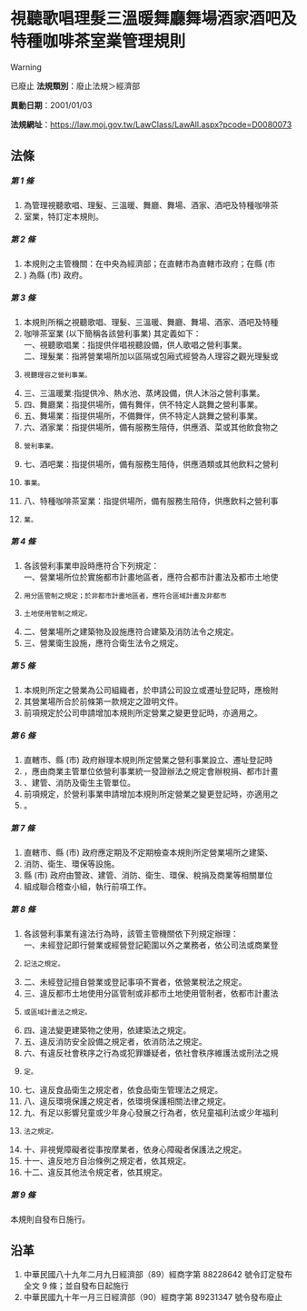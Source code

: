 # 視聽歌唱理髮三溫暖舞廳舞場酒家酒吧及特種咖啡茶室業管理規則


> [!WARNING]
> 已廢止
**法規類別**：廢止法規＞經濟部

**異動日期**：2001/01/03  

**法規網址**：https://law.moj.gov.tw/LawClass/LawAll.aspx?pcode=D0080073



## 法條
##### 第 1 條
1. 為管理視聽歌唱、理髮、三溫暖、舞廳、舞場、酒家、酒吧及特種咖啡茶
1. 室業，特訂定本規則。

##### 第 2 條
1. 本規則之主管機關：在中央為經濟部；在直轄市為直轄市政府；在縣 (市
1. ) 為縣 (市) 政府。

##### 第 3 條
1. 本規則所稱之視聽歌唱、理髮、三溫暖、舞廳、舞場、酒家、酒吧及特種
1. 咖啡茶室業 (以下簡稱各該營利事業) 其定義如下：  
一、視聽歌唱業：指提供伴唱視聽設備，供人歌唱之營利事業。  
二、理髮業：指將營業場所加以區隔或包廂式經營為人理容之觀光理髮或
1.     視聽理容之營利事業。
1. 三、三溫暖業:指提供冷、熱水池、蒸烤設備，供人沐浴之營利事業。
1. 四、舞廳業：指提供場所，備有舞伴，供不特定人跳舞之營利事業。
1. 五、舞場業：指提供場所，不備舞伴，供不特定人跳舞之營利事業。
1. 六、酒家業：指提供場所，備有服務生陪侍，供應酒、菜或其他飲食物之
1.     營利事業。
1. 七、酒吧業：指提供場所，備有服務生陪侍，供應酒類或其他飲料之營利
1.     事業。
1. 八、特種咖啡茶室業：指提供場所，備有服務生陪侍，供應飲料之營利事
1.     業。

##### 第 4 條
1. 各該營利事業申設時應符合下列規定：  
一、營業場所位於實施都市計畫地區者，應符合都市計畫法及都市土地使
1.     用分區管制之規定；於非都市計畫地區者，應符合區域計畫及非都市
1.     土地使用管制之規定。
1. 二、營業場所之建築物及設施應符合建築及消防法令之規定。
1. 三、營業衛生設施，應符合衛生法令之規定。

##### 第 5 條
1. 本規則所定之營業為公司組織者，於申請公司設立或遷址登記時，應檢附
1. 其營業場所合於前條第一款規定之證明文件。
1. 前項規定於公司申請增加本規則所定營業之變更登記時，亦適用之。

##### 第 6 條
1. 直轄市、縣 (市) 政府辦理本規則所定營業之營利事業設立、遷址登記時
1. ，應由商業主管單位依營利事業統一發證辦法之規定會辦稅捐、都市計畫
1. 、建管、消防及衛生主管單位。
1. 前項規定，於營利事業申請增加本規則所定營業之變更登記時，亦適用之
1. 。

##### 第 7 條
1. 直轄市、縣 (市) 政府應定期及不定期檢查本規則所定營業場所之建築、
1. 消防、衛生、環保等設施。
1. 縣 (市) 政府由警政、建管、消防、衛生、環保、稅捐及商業等相關單位
1. 組成聯合稽查小組，執行前項工作。

##### 第 8 條
1. 各該營利事業有違法行為時，該管主管機關依下列規定辦理：  
一、未經登記即行營業或經營登記範圍以外之業務者，依公司法或商業登
1.     記法之規定。
1. 二、未經登記擅自營業或登記事項不實者，依營業稅法之規定。
1. 三、違反都市土地使用分區管制或非都市土地使用管制者，依都市計畫法
1.     或區域計畫法之規定。
1. 四、違法變更建築物之使用，依建築法之規定。
1. 五、違反消防安全設備之規定者，依消防法之規定。
1. 六、有違反社會秩序之行為或犯罪嫌疑者，依社會秩序維護法或刑法之規
1.     定。
1. 七、違反食品衛生之規定者，依食品衛生管理法之規定。
1. 八、違反環境保護之規定者，依環境保護相關法律之規定。
1. 九、有足以影響兒童或少年身心發展之行為者，依兒童福利法或少年福利
1.     法之規定。
1. 十、非視覺障礙者從事按摩業者，依身心障礙者保護法之規定。
1. 十一、違反地方自治條例之規定者，依其規定。
1. 十二、違反其他法令規定者，依其規定。

##### 第 9 條
本規則自發布日施行。

## 沿革
1. 中華民國八十九年二月九日經濟部（89）經商字第 88228642 號令訂定發布全文 9  條；並自發布日起施行
1. 中華民國九十年一月三日經濟部（90）經商字第 89231347 號令發布廢止
